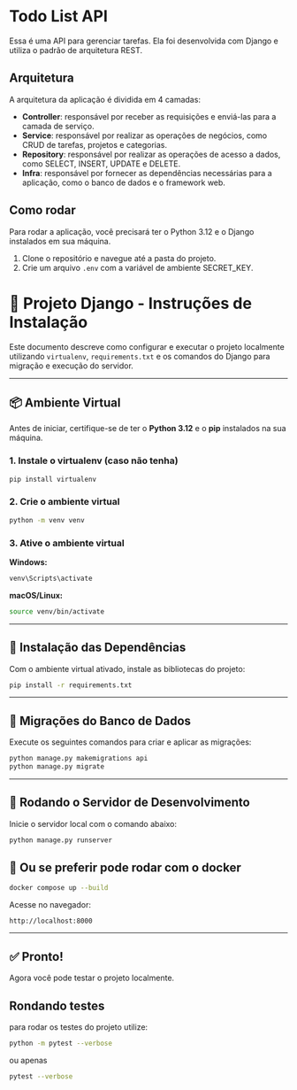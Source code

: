 # Todo List API

Essa é uma API para gerenciar tarefas. Ela foi desenvolvida com Django e utiliza o padrão de arquitetura REST.

## Arquitetura

A arquitetura da aplicação é dividida em 4 camadas:

- **Controller**: responsável por receber as requisições e enviá-las para a camada de serviço.
- **Service**: responsável por realizar as operações de negócios, como CRUD de tarefas, projetos e categorias.
- **Repository**: responsável por realizar as operações de acesso a dados, como SELECT, INSERT, UPDATE e DELETE.
- **Infra**: responsável por fornecer as dependências necessárias para a aplicação, como o banco de dados e o framework web.

## Como rodar

Para rodar a aplicação, você precisará ter o Python 3.12 e o Django instalados em sua máquina.



1. Clone o repositório e navegue até a pasta do projeto.
2. Crie um arquivo `.env` com a variável de ambiente SECRET_KEY.

# 🐍 Projeto Django - Instruções de Instalação

Este documento descreve como configurar e executar o projeto localmente utilizando `virtualenv`, `requirements.txt` e os comandos do Django para migração e execução do servidor.

---

## 📦 Ambiente Virtual

Antes de iniciar, certifique-se de ter o **Python 3.12** e o **pip** instalados na sua máquina.

### 1. Instale o virtualenv (caso não tenha)

```bash
pip install virtualenv
```

### 2. Crie o ambiente virtual

```bash
python -m venv venv
```

### 3. Ative o ambiente virtual

**Windows:**
```bash
venv\Scripts\activate
```

**macOS/Linux:**
```bash
source venv/bin/activate
```

---

## 📄 Instalação das Dependências

Com o ambiente virtual ativado, instale as bibliotecas do projeto:

```bash
pip install -r requirements.txt
```

---

## 🔧 Migrações do Banco de Dados

Execute os seguintes comandos para criar e aplicar as migrações:

```bash
python manage.py makemigrations api
python manage.py migrate
```

---

## 🚀 Rodando o Servidor de Desenvolvimento

Inicie o servidor local com o comando abaixo:

```bash
python manage.py runserver
```

## 🚀 Ou se preferir pode rodar com o docker

```bash
docker compose up --build
```

Acesse no navegador:

```
http://localhost:8000
```

---

## ✅ Pronto!

Agora você pode testar o projeto localmente.


## Rondando testes

para rodar os testes do projeto utilize:

```bash
python -m pytest --verbose
```
ou apenas

```bash
pytest --verbose
```


